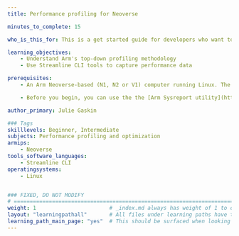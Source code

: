 ```yaml
---
title: Performance profiling for Neoverse

minutes_to_complete: 15

who_is_this_for: This is a get started guide for developers who want to measure the performance of applications running on Arm-based servers, and discover ways to optimize them.

learning_objectives: 
    - Understand Arm's top-down profiling methodology
    - Use Streamline CLI tools to capture performance data

prerequisites:
    - An Arm Neoverse-based (N1, N2 or V1) computer running Linux. The following host operating systems are supported - Amazon Linux 2023 or newer, Debian 10 or newer, RHEL 8 or newer, Ubuntu 20.04 or newer.

    - Before you begin, you can use the the [Arm Sysreport utility](https://learn.arm.com/learning-paths/servers-and-cloud-computing/sysreport/) to determine whether your system configuration supports hardware-assisted profiling. The `perf counters` entry in the generated report will indicate how many CPU counters are available. The `perf sampling` entry will indicate if SPE is available. You will achieve the best profiles in systems with at least 6 available CPU counters and SPE.

author_primary: Julie Gaskin

### Tags
skilllevels: Beginner, Intermediate
subjects: Performance profiling and optimization
armips:
    - Neoverse
tools_software_languages:
    - Streamline CLI
operatingsystems:
    - Linux


### FIXED, DO NOT MODIFY
# ================================================================================
weight: 1                       # _index.md always has weight of 1 to order correctly
layout: "learningpathall"       # All files under learning paths have this same wrapper
learning_path_main_page: "yes"  # This should be surfaced when looking for related content. Only set for _index.md of learning path content.
---
```

